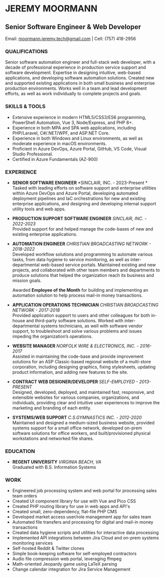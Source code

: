 # JEREMY MOORMANN
## Senior Software Engineer & Web Developer
Email: [moormann.jeremy.tech@gmail.com](mailto:moormann.jeremy.tech@gmail.com) | Cell: (757) 418-2956

### QUALIFICATIONS
Senior software automation engineer and full-stack web developer, with a decade of professional	experience in production service support and software development. Expertise in designing intuitive, web-based applications, and developing software automation solutions. Created new and supported existing applications in both small business and enterprise	production environments. Works well in a team and lead development efforts, as well as work individually to complete projects and goals.

### SKILLS & TOOLS
- Extensive experience in modern HTML5/CSS3/ES6 programming, PowerShell Automation, Vue 3, Node/Express, and PHP 8+.
- Experience in both MPA and SPA web applications, including PHP/Laravel, C#/.NET/WPF, and ASP.NET Core.
- Experience in both Windows and Linux environments, as well as moderate experience in macOS environments.
- Proficient in Azure DevOps, Azure Portal, GitHub, VS Code, Visual Studio Professional.
- Certified in Azure Fundamentals (AZ-900)

### EXPERIENCE
- **SENIOR SOFTWARE ENGINEER** *SINCLAIR, INC. - 2023-Present *\
  Tasked with leading efforts on software support and enterprise utilities within Azure DevOps and Azure Portal, developing automated deployment pipelines and IaC orchestrations for new and existing enterprise applications, and designing and developing internal support utility tools and web apps.

- **PRODUCTION SUPPORT SOFTWARE ENGINEER** *SINCLAIR, INC. - 2022-2023*\
  Provided support for and helped manage the code-bases of new and existing enterprise applications.

- **AUTOMATION ENGINEER** *CHRISTIAN BROADCASTING NETWORK - 2018-2022*\
  Developed workflow solutions and programming to automate various tasks, from data hygiene to service monitoring, as well as inter-departmental web-based service portals. Maintained existing and new projects, and collaborated with other team members and departments to produce solutions that helped the organization reach its business and mission goals.

  Awarded **Employee of the Month** for building and implementing an automation solution to help process mail-in money transactions.

- **APPLICATION OPERATIONS TECHNICIAN** *CHRISTIAN BROADCASTING NETWORK - 2017-2018*\
  Provided application support to users and other colleagues for both in-house and third-party software solutions. Worked with inter-departmental systems technicians, as well with software vendor support, to troubleshoot and solve various problems and issues impeding the organization’s operations.

- **WEBSITE MANAGER** *NORFOLK WIRE & ELECTRONICS, INC. - 2016-2017*\
  Assisted in maintaining the code-base and provide improvement solutions for an ASP Classic-based regional website of a multi-store corporation, including designing graphics, fixing stylesheets, updating product information, and adding new features to the site.

- **CONTRACT WEB DESIGNER/DEVELOPER** *SELF-EMPLOYED - 2013-PRESENT*\
  Designed, developed, deployed, and maintained fast, responsive, and extensible websites for various companies, organizations, and individuals, providing clear and intuitive user experiences to improve the marketing and branding of each entity.

- **SYSTEMS/WEB SUPPORT** *C.S.GYMNASTICS INC. - 2012-2020*\
  Maintained and designed a medium-sized business website, provided systems support for a small office network, developed on-prem software solutions for office workers, and built/provisioned physical workstations and networked file shares.

### EDUCATION
- **REGENT UNIVERSITY** *VIRGINIA BEACH, VA*\
  Graduated with B.S. Information Systems
  
### WORK
- Engineered job processing system and web portal for processing sales team orders
- Created UI component library for use with Vue and Pico CSS
- Created PHP routing library for use in web apps and API's
- Created small, zero-dependency, flat-file PHP CMS
- Developed market access user/role management app for sales team
- Automated file transfers and processing for digital and mail-in money transactions
- Created data hygiene scripts and utilities for interactive data processing
- Implemented API integrations between Jira Cloud and on-prem systems monitoring services
- Self-hosted Reddit & Twitter clones
- Simple book-keeping software for self-employed contractors
- Audio file compression web portal, leveraging ffmpeg
- Math-oriented Jeopardy game using LaTeX parsing
- Change calendar integration for Jira Service Management
